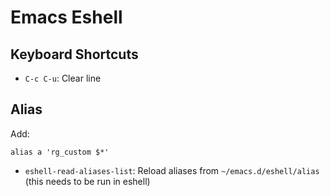 # Emacs Eshell

## Keyboard Shortcuts

- `C-c C-u`: Clear line

## Alias

Add:

    alias a 'rg_custom $*'

- `eshell-read-aliases-list`: Reload aliases from `~/emacs.d/eshell/alias` (this needs to be run in eshell)
